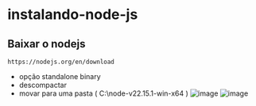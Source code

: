 # instalando-node-js

## Baixar o nodejs
```https://nodejs.org/en/download```
- opção standalone binary
- descompactar
- movar para uma pasta ( C:\node-v22.15.1-win-x64 )
![image](https://github.com/user-attachments/assets/b2a6a020-11ec-4b96-a7a8-1e2b5585135a)
![image](https://github.com/user-attachments/assets/3ff4eb23-28ee-4943-a80a-ac5ef5f59e7f)
